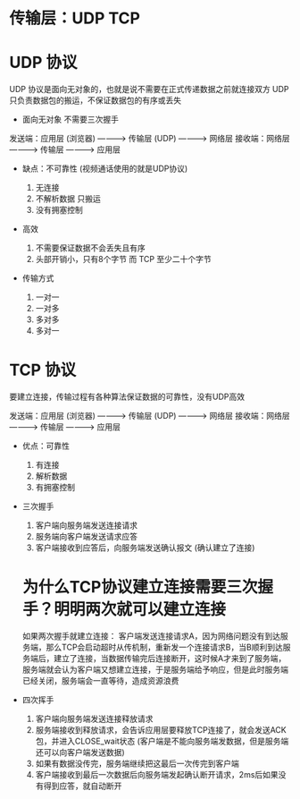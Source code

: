 # 传输层：UDP  TCP

# UDP 协议
UDP 协议是面向无对象的，也就是说不需要在正式传递数据之前就连接双方
UDP 只负责数据包的搬运，不保证数据包的有序或丢失

- 面向无对象
  不需要三次握手

发送端：应用层 (浏览器) ————> 传输层 (UDP) ————> 网络层
接收端：网络层 ————> 传输层 ————> 应用层

- 缺点：不可靠性  (视频通话使用的就是UDP协议)
  1. 无连接
  2. 不解析数据 只搬运
  3. 没有拥塞控制

- 高效
  1. 不需要保证数据不会丢失且有序
  2. 头部开销小，只有8个字节 而 TCP 至少二十个字节

- 传输方式
  1. 一对一
  2. 一对多
  3. 多对多
  4. 多对一


# TCP 协议
要建立连接，传输过程有各种算法保证数据的可靠性，没有UDP高效

发送端：应用层 (浏览器) ————> 传输层 (UDP) ————> 网络层
接收端：网络层 ————> 传输层 ————> 应用层

- 优点：可靠性 
  1. 有连接
  2. 解析数据
  3. 有拥塞控制

- 三次握手
  1. 客户端向服务端发送连接请求
  2. 服务端向客户端发送请求应答
  3. 客户端接收到应答后，向服务端发送确认报文 (确认建立了连接) 

  # 为什么TCP协议建立连接需要三次握手？明明两次就可以建立连接
  如果两次握手就建立连接：
  客户端发送连接请求A，因为网络问题没有到达服务端，那么TCP会启动超时从传机制，重新发一个连接请求B，当B顺利到达服务端后，建立了连接，当数据传输完后连接断开，这时候A才来到了服务端，服务端就会认为客户端又想建立连接，于是服务端给予响应，但是此时服务端已经关闭，服务端会一直等待，造成资源浪费

- 四次挥手
  1. 客户端向服务端发送连接释放请求
  2. 服务端接收到释放请求，会告诉应用层要释放TCP连接了，就会发送ACK包，并进入CLOSE_wait状态 (客户端是不能向服务端发数据，但是服务端还可以向客户端发送数据)
  3. 如果有数据没传完，服务端继续把这最后一次传完到客户端
  4. 客户端接收到最后一次数据后向服务端发起确认断开请求，2ms后如果没有得到应答，就自动断开